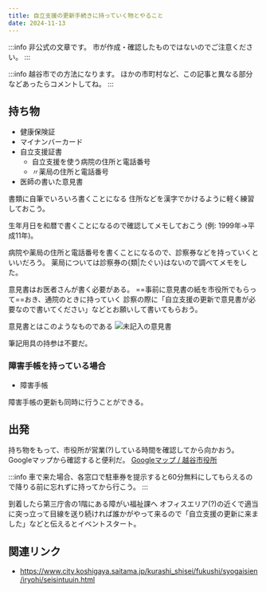 ```yaml
---
title: 自立支援の更新手続きに持っていく物とやること
date: 2024-11-13
---
```


:::info
非公式の文章です。
市が作成・確認したものではないのでご注意ください。
:::

:::info
越谷市での方法になります。
ほかの市町村など、この記事と異なる部分などあったらコメントしてね。
:::

## 持ち物

- 健康保険証
- マイナンバーカード
- 自立支援証書
  - 自立支援を使う病院の住所と電話番号
  - 〃薬局の住所と電話番号
- 医師の書いた意見書

書類に自筆でいろいろ書くことになる
住所などを漢字でかけるように軽く練習しておこう。

生年月日を和暦で書くことになるので確認してメモしておこう
(例: 1999年→平成11年)。

病院や薬局の住所と電話番号を書くことになるので、診察券などを持っていくといいだろう。
薬局については診察券の{類|たぐい}はないので調べてメモをした。

意見書はお医者さんが書く必要がある。
==事前に意見書の紙を市役所でもらって==おき、通院のときに持っていく
診察の際に「自立支援の更新で意見書が必要なので書いてください」などとお願いして書いてもらおう。

意見書とはこのようなものである
![未記入の意見書](./IMG_20241124_195450.jpg)

筆記用具の持参は不要だ。

### 障害手帳を持っている場合

- 障害手帳

障害手帳の更新も同時に行うことができる。

## 出発

持ち物をもって、市役所が営業(?)している時間を確認してから向かおう。
Googleマップから確認すると便利だ。
[Googleマップ / 越谷市役所](https://maps.app.goo.gl/znGEP2nCNNsywiqw6)

:::info
車で来た場合、各窓口で駐車券を提示すると60分無料にしてもらえるので降りる前に忘れずに持ってから行こう。
:::

到着したら第三庁舎の1階にある障がい福祉課へ
オフィスエリア(?)の近くで適当に突っ立って目線を送り続ければ誰かがやって来るので「自立支援の更新に来ました」などと伝えるとイベントスタート。

## 関連リンク

- https://www.city.koshigaya.saitama.jp/kurashi_shisei/fukushi/syogaisien/iryohi/seisintuuin.html
